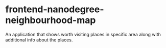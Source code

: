 # frontend-nanodegree-neighbourhood-map
An application that shows worth visiting places in specific area along with additional info about the places.
